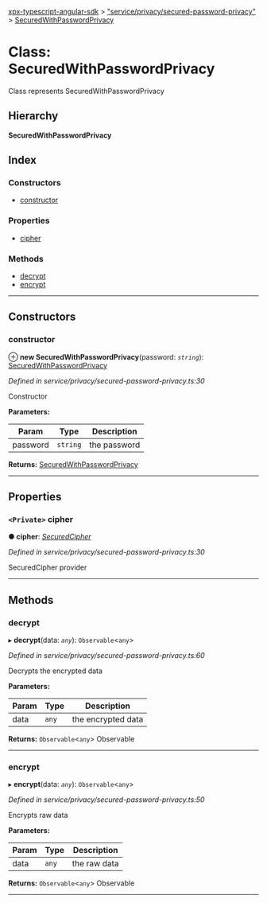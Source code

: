 [xpx-typescript-angular-sdk](../README.md) > ["service/privacy/secured-password-privacy"](../modules/_service_privacy_secured_password_privacy_.md) > [SecuredWithPasswordPrivacy](../classes/_service_privacy_secured_password_privacy_.securedwithpasswordprivacy.md)

# Class: SecuredWithPasswordPrivacy

Class represents SecuredWithPasswordPrivacy

## Hierarchy

**SecuredWithPasswordPrivacy**

## Index

### Constructors

* [constructor](_service_privacy_secured_password_privacy_.securedwithpasswordprivacy.md#constructor)

### Properties

* [cipher](_service_privacy_secured_password_privacy_.securedwithpasswordprivacy.md#cipher)

### Methods

* [decrypt](_service_privacy_secured_password_privacy_.securedwithpasswordprivacy.md#decrypt)
* [encrypt](_service_privacy_secured_password_privacy_.securedwithpasswordprivacy.md#encrypt)

---

## Constructors

<a id="constructor"></a>

###  constructor

⊕ **new SecuredWithPasswordPrivacy**(password: *`string`*): [SecuredWithPasswordPrivacy](_service_privacy_secured_password_privacy_.securedwithpasswordprivacy.md)

*Defined in service/privacy/secured-password-privacy.ts:30*

Constructor

**Parameters:**

| Param | Type | Description |
| ------ | ------ | ------ |
| password | `string` |  the password |

**Returns:** [SecuredWithPasswordPrivacy](_service_privacy_secured_password_privacy_.securedwithpasswordprivacy.md)

___

## Properties

<a id="cipher"></a>

### `<Private>` cipher

**● cipher**: *[SecuredCipher](_service_privacy_secured_cipher_.securedcipher.md)*

*Defined in service/privacy/secured-password-privacy.ts:30*

SecuredCipher provider

___

## Methods

<a id="decrypt"></a>

###  decrypt

▸ **decrypt**(data: *`any`*): `Observable`<`any`>

*Defined in service/privacy/secured-password-privacy.ts:60*

Decrypts the encrypted data

**Parameters:**

| Param | Type | Description |
| ------ | ------ | ------ |
| data | `any` |  the encrypted data |

**Returns:** `Observable`<`any`>
Observable<any>

___
<a id="encrypt"></a>

###  encrypt

▸ **encrypt**(data: *`any`*): `Observable`<`any`>

*Defined in service/privacy/secured-password-privacy.ts:50*

Encrypts raw data

**Parameters:**

| Param | Type | Description |
| ------ | ------ | ------ |
| data | `any` |  the raw data |

**Returns:** `Observable`<`any`>
Observable<any>

___

